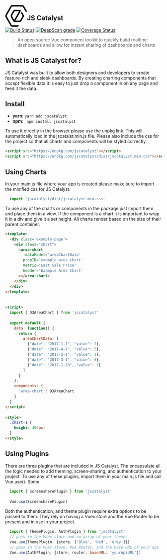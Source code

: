 <span>
  <img style='float:left' width='70' height='70' src='/ep-logo-black.png' />
</span>

## JS Catalyst

[![Build Status](https://travis-ci.org/EikosPartners/jscatalyst.svg?branch=master)](https://travis-ci.org/EikosPartners/jscatalyst)
[![DeepScan grade](https://deepscan.io/api/projects/2298/branches/13338/badge/grade.svg)](https://deepscan.io/dashboard#view=project&pid=2298&bid=13338)
[![Coverage Status](https://coveralls.io/repos/github/EikosPartners/jscatalyst/badge.svg?branch=master)](https://coveralls.io/github/EikosPartners/jscatalyst?branch=master)


> An open source Vue component toolkit to quickly build realtime dashboards and allow for instant sharing of dashboards and charts

## What is JS Catalyst for?
JS Catalyst was built to allow both designers and developers to create feature-rich and sleek dashboards. By creating charting components that accept flexible data it is easy to just drop a component in on any page and feed it the data.

## Install
- **yarn**: ` yarn add jscatalyst `
- **npm**: ` npm install jscatalyst`

To use it directly in the browser please use the unpkg link. This will automatically load in the jscatalst.min.js file. Please also include the css for the project so that all charts and components will be styled correctly.

```html
<script src="https://unpkg.com/jscatalyst"></script>
<script src="https://unpkg.com/jscatalyst/dist/jscatalyst.min.css"></script>
```

## Using Charts
In your main.js file where your app is created please make sure to import the minified css for JS Catalyst.
```js
  import 'jscatalyst/dist/jscatalyst.min.css'
```
To use any of the charts or components in the package just import them and place them in a view. If the component is a chart it is important to wrap it in a div and give it a set height. All charts render based on the size of their parent container.

```html
<template>
  <div class='example-page'>
    <div class="chart">
      <area-chart
        :dataModel='areaChartData'
        propID='example-area-chart'
        metric='Last Sale Price'
        header='Example Area Chart'
      ></area-chart>
    </div>
  </div>
</template>


<script>
  import { D3AreaChart } from 'jscatalyst'

  export default {
    data: function() {
      return {
        areaChartData: [
          {"date": "2017-1-1", "value": 2},
          {"date": "2017-4-1", "value": 5},
          {"date": "2017-2-1", "value": 1},
          {"date": "2017-3-1", "value": 6},
          {"date": "2017-1-10", "value": 1}
        ]
      }
    },
    components: {
      'area-chart': D3AreaChart
    }
  }
</script>

<style>
  .chart-1 {
    height: 400px;
  }
</style>
```
## Using Plugins
There are three plugins that are included in JS Catalyst. The encapsulate all the logic needed to add theming, screen-sharing, and authentication to your project. To use any of these plugins, import them in your main.js file and call Vue.use(). Some

```js
  import { ScreensharePlugin } from 'jscatalyst'

  Vue.use(ScreensharePlugin)
```
Both the authentication, and theme plugin require extra options to be passed to them. They rely on having a Vuex store and the Vue Router to be present and in use in your project.
```js
  import { ThemePlugin, AuthPlugin } from 'jscatalyst'
  // pass in the Vuex store and an array of your themes
  Vue.use(ThemePlugin, {store, ['Blue', 'Red', 'Grey']})
  // pass in the Vuex store, Vue Router, and the base URL of your api
  Vue.use(AuthPlugin, {store, router, baseURL: 'yourApiURL'})
```

